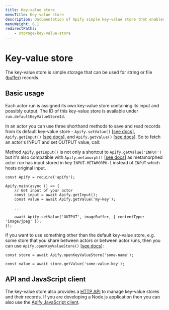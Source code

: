 ```yaml
---
title: Key-value store
menuTitle: Key-value store
description: Documentation of Apify simple key-value store that enables storage of Actor inputs and results.
menuWeight: 6.1
redirectPaths:
    - storage/key-value-store
---
```


# [](#key-value-store)Key-value store

The key-value store is simple storage that can be used for string or file ([buffer](https://nodejs.org/api/buffer.html)) records.

## [](#basic-usage)Basic usage

Each actor run is assigned its own key-value store containing its input and possibly output. The ID of this key-value store is available under `run.defaultKeyValueStoreId`.

In an actor you can use three shorthand methods to save and read records from its default key-value store - `Apify.setValue()` [[see docs](https://sdk.apify.com/docs/api/apify#apifysetvaluekey-value-options)], `Apify.getInput()` [[see docs](https://sdk.apify.com/docs/api/apify#apifygetinput)], and `Apify.getValue()` [[see docs](https://sdk.apify.com/docs/api/apify#apifygetvaluekey)]. So to fetch an actor's INPUT and set OUTPUT value, call:

Method `Apify.getInput()` is not only a shortcut to `Apify.getValue('INPUT')` but it's also compatible with `Apify.metamorph()` [[see docs](https://docs.apify.com/actor/source-code#metamorph)] as metamorphed actor run has input stored in key `INPUT-METAMORPH-1` instead of `INPUT` which hosts original input.

    const Apify = require('apify');

    Apify.main(async () => {
        // Get input of your actor
        const input = await Apify.getInput();
        const value = await Apify.getValue('my-key');

        ...

        await Apify.setValue('OUTPUT', imageBuffer, { contentType: 'image/jpeg' });
    });

If you want to use something other than the default key-value store, e.g. some store that you share between actors or between actor runs, then you can use `Apify.openKeyValueStore()` [[see docs](https://sdk.apify.com/docs/api/apify#apifyopenkeyvaluestorestoreidorname-options)]:

    const store = await Apify.openKeyValueStore('some-name');

    const value = await store.getValue('some-value-key');

## [](#api-and-javascript-client)API and JavaScript client

The key-value store also provides a [HTTP API](https://docs.apify.com/api/v2#/reference/key-value-stores) to manage key-value stores and their records. If you are developing a Node.js application then you can also use the [Apify JavaScript client](https://docs.apify.com/api/apify-client-js/latest#ApifyClient-keyValueStores).

